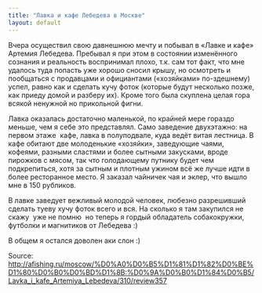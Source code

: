 ```yaml
---
title: "Лавка и кафе Лебедева в Москве"
layout: default 
---
```

Вчера осуществил свою давнешнюю мечту и побывал в «Лавке и кафе» Артемия Лебедева. Пребывал я при этом в состоянии изменённого сознания и реальность воспринимал плохо, т.к. сам тот факт, что мне удалось туда попасть уже хорошо сносил крышу, но осмотреть и пообщаться с продавцами и официантами («хозяйками» по-здешнему) успел, равно как и сделать кучу фоток (которые будут несколько позже, как приеду домой и разберу их). Кроме того была скуплена целая гора всякой ненужной но прикольной фигни.  
  
Лавка оказалась достаточно маленькой, по крайней мере гораздо меньше, чем я себе это представлял. Само заведение двухэтажно: на первом этаже ­ кафе, лавка в полуподвале, куда ведёт витая лестница. В кафе обитают две молоденькие «хозяйки», заведующие чаями, кофеями, разными сластями и более сытными закусками, вроде пирожков с мясом, так что голодающему путнику будет чем подкрепиться, хотя за сытным и плотным ужином всё же лучше идти в более ресторанное место. Я заказал чайничек чая и эклер, что вышло мне в 150 рубликов.  
  
В лавке заведует вежливый молодой человек, любезно разрешивший сделать туеву хучу фоток всего и вся. На сколько я там закупился не скажу ­ уже не помню ­ но теперь я гордый обладатель собакокружки, футболки и магнитиков от Лебедева :)  
  
В общем я остался доволен аки слон :)

Source: <http://afishing.ru/moscow/%D0%A0%D0%B5%D1%81%D1%82%D0%BE%D1%80%D0%B0%D0%BD%D1%8B:%D0%9A%D0%B0%D1%84%D0%B5/Lavka_i_kafe_Artemiya_Lebedeva/310/review357>
